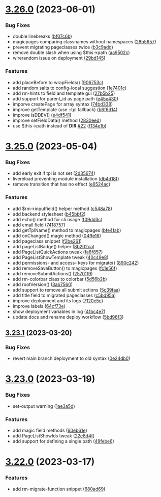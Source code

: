 # [3.26.0](https://github.com/baumrock/RockMigrations/compare/v3.25.0...v3.26.0) (2023-06-01)


### Bug Fixes

* double linebreaks ([bf07c6b](https://github.com/baumrock/RockMigrations/commit/bf07c6bdff51e9767b1663f931a207407db97bf9))
* magicpages comparing classnames without namespaces ([28b5657](https://github.com/baumrock/RockMigrations/commit/28b5657b5a9dec7ef31c3397d11bd0a83619ec07))
* prevent migrating pageclasses twice ([b3c9add](https://github.com/baumrock/RockMigrations/commit/b3c9addd2372f2773dd9f454dc7cc8e7eb0342fc))
* remove double slash when using $this->path ([aa9502c](https://github.com/baumrock/RockMigrations/commit/aa9502c1b2473c89ebd0784aab6f9d66ba2424ec))
* wirerandom issue on deployment ([29bd145](https://github.com/baumrock/RockMigrations/commit/29bd145c4964d3f5802ee2e8254fd48e97dc8044))


### Features

* add placeBefore to wrapFields() ([906753c](https://github.com/baumrock/RockMigrations/commit/906753c1aa636735150485fadd080e6df6a3f720))
* add random salts to config-local suggestion ([1e7401c](https://github.com/baumrock/RockMigrations/commit/1e7401c1b483e4a1ff913ffcc7ceed90626d75b6))
* add rm-hints to field and template gui ([27b5b25](https://github.com/baumrock/RockMigrations/commit/27b5b25ca87479cd9256e9517b5bad68bacc6a6c))
* add support for parent_id as page path ([e45e430](https://github.com/baumrock/RockMigrations/commit/e45e4306f8a77a84c1c4723f48b63320535884a1))
* imporve createPage for array syntax ([74bd338](https://github.com/baumrock/RockMigrations/commit/74bd3387ad967d002f88321c144cdc6d71ec3a5e))
* improve getTemplate (use ::tpl fallback) ([b6f6d14](https://github.com/baumrock/RockMigrations/commit/b6f6d144ac8441460d7ca5e2dc9fe94d4ff0e662))
* improve isDDEV() ([e4df541](https://github.com/baumrock/RockMigrations/commit/e4df5416b7d316fe0f243bd65cffaa7d9ef7a29a))
* improve setFieldData() method ([2830eed](https://github.com/baumrock/RockMigrations/commit/2830eed9617775a0f7bc2fd4535b0fbd8a5a9cd9))
* use $this->path instead of __DIR__ [#22](https://github.com/baumrock/RockMigrations/issues/22) ([f134e1b](https://github.com/baumrock/RockMigrations/commit/f134e1b63599befb37e543c06c2c1d58f2f50c47))



# [3.25.0](https://github.com/baumrock/RockMigrations/compare/v3.23.1...v3.25.0) (2023-05-04)


### Bug Fixes

* add early exit if tpl is not set ([2d35674](https://github.com/baumrock/RockMigrations/commit/2d35674e03bf95ea187724a2a98397fcfedc969e))
* livereload preventing module installation ([db4d18f](https://github.com/baumrock/RockMigrations/commit/db4d18f4de3b4a0e21e382803e85ddcb705bfef8))
* remove transition that has no effect ([e6524ac](https://github.com/baumrock/RockMigrations/commit/e6524acc165e4e4556c9d44fdfb5544b66140eb3))


### Features

* add $rm->inputfield() helper method ([c548a78](https://github.com/baumrock/RockMigrations/commit/c548a784ef0caeda25dfdabc855bed0ba83be03a))
* add backend stylesheet ([b45bbf2](https://github.com/baumrock/RockMigrations/commit/b45bbf2990c9df0d23c860fc694fd40021e1d5c3))
* add echo() method for cli usage ([f09dd3c](https://github.com/baumrock/RockMigrations/commit/f09dd3c5a1e2f7eae0fe182187b38fed6c241b1d))
* add email field ([7418757](https://github.com/baumrock/RockMigrations/commit/7418757fd0f481e7672a971b243a4dfa04480069))
* add getTplName() method to magicpages ([bfe4fab](https://github.com/baumrock/RockMigrations/commit/bfe4fab5d57132b1ef60a67740eeaf0197e2608a))
* add onChanged() magic method ([04ffe16](https://github.com/baumrock/RockMigrations/commit/04ffe162f97d98ec149d94d0fa9a4306aca57167))
* add pageclass snippet ([f2be261](https://github.com/baumrock/RockMigrations/commit/f2be26102f4ba52200249ff682a236db2845de6b))
* add pageListBadge() helper ([8b202ca](https://github.com/baumrock/RockMigrations/commit/8b202ca7adc9dc2450a8933dd77d465bbfe6379a))
* add PageListQuickActions tweak ([fa8f857](https://github.com/baumrock/RockMigrations/commit/fa8f857cdf091bc571a9aa24cc3430cf0f82c673))
* add PageListShowTemplate tweak ([40c49e8](https://github.com/baumrock/RockMigrations/commit/40c49e8d40a4c2c568826c8b9f6e535438688061))
* add permissions- and access- keys for migrate() ([890c242](https://github.com/baumrock/RockMigrations/commit/890c24287b78faefe25d34951db1b4fd7281cbd1))
* add removeSaveButton() to magicpages ([fc1e56f](https://github.com/baumrock/RockMigrations/commit/fc1e56f17a9bd20977e0d26ddec8f33aa4686b02))
* add removeSubmitActions() ([25701f9](https://github.com/baumrock/RockMigrations/commit/25701f99fbab50c397b0d557b4c5bfaa18c3d893))
* add rm-colorbar class to colorbar ([5d56b2b](https://github.com/baumrock/RockMigrations/commit/5d56b2bdbb4a4d1e4c10d875493d211c12863330))
* add rootVersion() ([3ab7560](https://github.com/baumrock/RockMigrations/commit/3ab756003e697f5fb2af0e2357094613464bd901))
* add support to remove all submit actions ([5c39faa](https://github.com/baumrock/RockMigrations/commit/5c39faae12896d6d2d02580c0b910a0435e95f22))
* add title field to migrated pageclasses ([c5bd95a](https://github.com/baumrock/RockMigrations/commit/c5bd95af8c332d24826b2b47e7a6bda3c2840ce6))
* improve deployment and its logs ([7120e5c](https://github.com/baumrock/RockMigrations/commit/7120e5cba8f6c495bd70d279b9587470c38f55a4))
* improve labels ([64cf73e](https://github.com/baumrock/RockMigrations/commit/64cf73e58428b646be7cc27bf51eb85bdf01ae3f))
* show deployment variables in log ([41bc4e7](https://github.com/baumrock/RockMigrations/commit/41bc4e72d6030ce2607025bbbce537cf72cb73f2))
* update docs and rename deploy workflow ([5bd96f3](https://github.com/baumrock/RockMigrations/commit/5bd96f313d4bd530741bc6651a69330dc446e8c2))



## [3.23.1](https://github.com/baumrock/RockMigrations/compare/v3.23.0...v3.23.1) (2023-03-20)


### Bug Fixes

* revert main branch deployment to old syntax ([0e24db0](https://github.com/baumrock/RockMigrations/commit/0e24db08a55f54e24515688111c7641906bb6e95))



# [3.23.0](https://github.com/baumrock/RockMigrations/compare/v3.22.0...v3.23.0) (2023-03-19)


### Bug Fixes

* set-output warning ([1ae3a5d](https://github.com/baumrock/RockMigrations/commit/1ae3a5de4e7ef7ee557ce3b84af555b94fa0846e))


### Features

* add magic field methods ([60eb61e](https://github.com/baumrock/RockMigrations/commit/60eb61e69a7917a2653eab642c89fbf794cbbc42))
* add PageListShowIds tweak ([22e8d4f](https://github.com/baumrock/RockMigrations/commit/22e8d4fa608d892d7cb964989d724ab8a1a7510e))
* add support for defining a single path ([48febe6](https://github.com/baumrock/RockMigrations/commit/48febe663b80a715159717a5b815599ce54dd338))



# [3.22.0](https://github.com/baumrock/RockMigrations/compare/v3.21.0...v3.22.0) (2023-03-17)


### Features

* add rm-migrate-function snippet ([680ad69](https://github.com/baumrock/RockMigrations/commit/680ad69fdbe478348ef9409a0ee750c8d7afbaa2))



